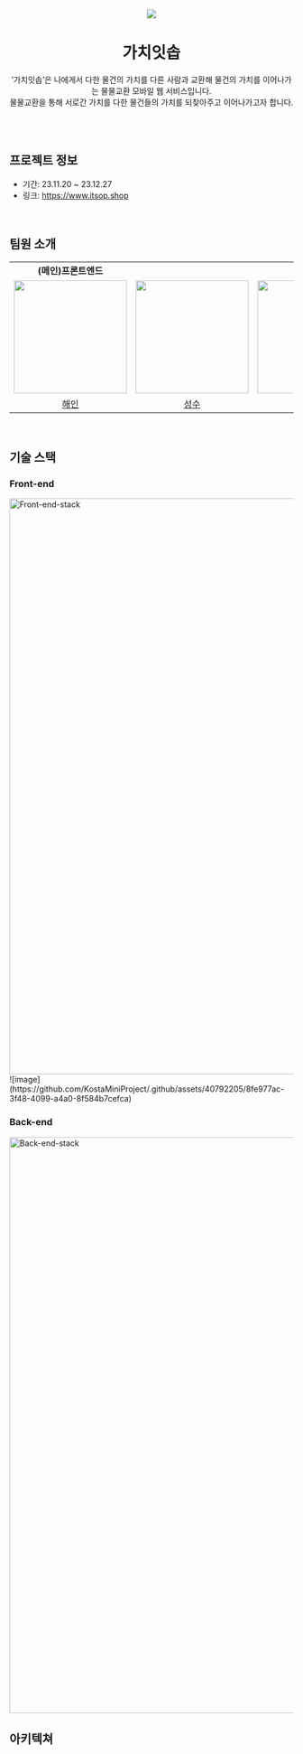 <div align="center">
  <img src="https://github.com/KostaMiniProject/.github/assets/40792205/b95ad270-288c-44ec-8f47-e9b2ad4f267e" />
  <h1>가치잇솝</h1>
  <p>‘가치잇솝’은 나에게서 다한 물건의 가치를 다른 사람과 교환해 물건의 가치를 이어나가는 물물교환 모바일 웹 서비스입니다. <br /> 
    물물교환을 통해 서로간 가치를 다한 물건들의 가치를 되찾아주고 이어나가고자 합니다.</p>
</div>

<br />
<br />

## 프로젝트 정보
* 기간: 23.11.20 ~ 23.12.27
* 링크: https://www.itsop.shop

<br />

## 팀원 소개
<table>
<!-- 팀 -->
  <tr>
    <td align="center" colspan="1"><strong>(메인)프론트엔드</strong></td>
    <td align="center" colspan="4"><strong>(메인)백엔드</strong></td>
  </tr>

<!-- 이미지 -->
  <tr>
    <!-- FE (해인) -->
    <td>
      <a href="https://github.com/haenanim">
        <img src="https://github.com/ConnectingChips/.github/assets/40792205/fb029fd1-6715-483f-9f95-68dec8ca0989" width="200px"/>
      </a>
    </td>
    <!-- BE (성수) -->
    <td>
      <a href="https://github.com/HeWillGoTillTheEnd">
        <img src="https://github.com/ConnectingChips/.github/assets/40792205/767bba33-0542-4cf8-9876-efbba597e2aa" width="200px"/>
      </a>
    </td>
    <!-- BE (창민) -->
    <td>
      <a href="https://github.com/indaegu">
        <img src="https://github.com/ConnectingChips/.github/assets/40792205/9d90810f-612a-4fd9-9540-9c743da75441" width="200px"/>
      </a>
    </td>
    <!-- BE (윤진) -->
    <td>
      <a href="https://github.com/oyunojino">
        <img src="https://github.com/ConnectingChips/.github/assets/40792205/9a3ab3c5-43fb-4a7a-adb8-61412a54a619" width="200px"/>
      </a>
    </td>
    <!-- BE (동건) -->
    <td>
      <a href="https://github.com/ehdrjs0836">
        <img src="https://avatars.githubusercontent.com/u/58157724?v=4" width="200px"/>
      </a>
    </td>
  </tr>

<!-- 팀원 이름 -->
  <tr>
    <!-- FE (해인) -->
    <td align="center">
        <a href="https://github.com/haenanim">해인</a>
    </td>
    <!-- FE (성수) -->
    <td align="center">
        <a href="https://github.com/HeWillGoTillTheEnd">성수</a>
    </td>
    <!-- FE (창민) -->
    <td align="center">
        <a href="https://github.com/indaegu">창민</a>
    </td>
    <!-- BE (윤진) -->
    <td align="center">
        <a href="https://github.com/oyunojino">윤진</a>
    </td>
    <!-- BE (동건) -->
    <td align="center">
        <a href="https://github.com/ehdrjs0836">동건</a>
    </td>
  </tr>
</table>

<br />

## 기술 스택 
### Front-end
<img width="1020" alt="Front-end-stack" src="https://github.com/ConnectingChips/.github/assets/77181642/c8329e93-96dc-4350-a331-f3d0dc7ea2c6">
![image](https://github.com/KostaMiniProject/.github/assets/40792205/8fe977ac-3f48-4099-a4a0-8f584b7cefca)

### Back-end
<img width="1020" alt="Back-end-stack" src="https://github.com/ConnectingChips/.github/assets/77181642/1c17b3ce-bd70-4ed6-a5ee-2df7b73a3862">

<br />

## 아키텍쳐

<br />

